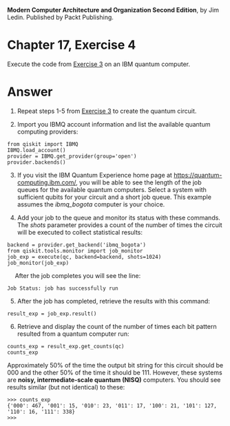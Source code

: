__Modern Computer Architecture and Organization Second Edition__, by Jim Ledin. Published by Packt Publishing.
# Chapter 17, Exercise 4

Execute the code from [Exercise 3](Ex__3_run_quantum_local.md) on an IBM quantum computer.

# Answer
1. Repeat steps 1-5 from [Exercise 3](Ex__3_run_quantum_local.md) to create the quantum circuit.

2. Import you IBMQ account information and list the available quantum computing providers:
```
from qiskit import IBMQ
IBMQ.load_account()
provider = IBMQ.get_provider(group='open')
provider.backends()
```

3. If you visit the IBM Quantum Experience home page at https://quantum-computing.ibm.com/, you will be able to see the length of the job queues for the available quantum computers. Select a system with sufficient qubits for your circuit and a short job queue. This example assumes the *ibmq_bogota* computer is your choice.

4. Add your job to the queue and monitor its status with these commands. The *shots* parameter provides a count of the number of times the circuit will be executed to collect statistical results:
```
backend = provider.get_backend('ibmq_bogota')
from qiskit.tools.monitor import job_monitor
job_exp = execute(qc, backend=backend, shots=1024)
job_monitor(job_exp)
```

&emsp; After the job completes you will see the line:
```
Job Status: job has successfully run
```

5. After the job has completed, retrieve the results with this command:
```
result_exp = job_exp.result()
```

6. Retrieve and display the count of the number of times each bit pattern resulted from a quantum computer run:
```
counts_exp = result_exp.get_counts(qc)
counts_exp
```

Approximately 50% of the time the output bit string for this circuit should be 000 and the other 50% of the time it should be 111. However, these systems are **noisy, intermediate-scale quantum (NISQ)** computers. You should see results similar (but not identical) to these:
```
>>> counts_exp
{'000': 467, '001': 15, '010': 23, '011': 17, '100': 21, '101': 127, '110': 16, '111': 338}
>>>
```
